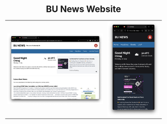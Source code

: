 <h1 align="center">
    BU News Website
</h1>

|                                |                                         |
| ------------------------------ | --------------------------------------- |
| ![Thumbnail 1](/thumbnail.png) | ![Thumbnail 2](/portrait-thumbnail.png) |
